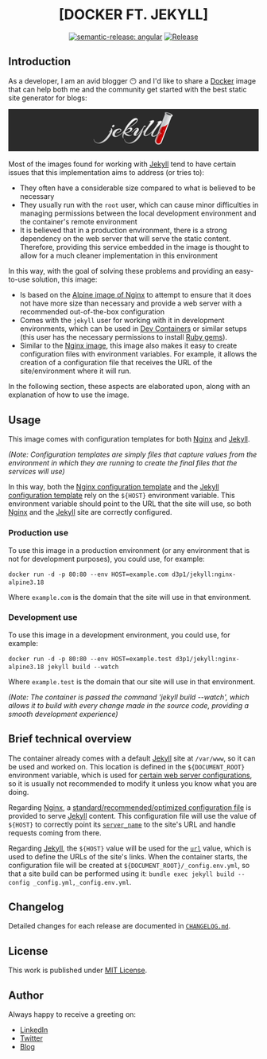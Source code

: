 <div align=center>

# [DOCKER FT. JEKYLL]

[![semantic-release: angular](https://img.shields.io/badge/semantic--release-angular-e10079?logo=semantic-release)](https://github.com/semantic-release/semantic-release)
[![Release](https://github.com/d3p1/docker-jekyll/actions/workflows/release.yml/badge.svg)](https://github.com/d3p1/docker-jekyll/actions/workflows/release.yml)

</div>

## Introduction

As a developer, I am an avid blogger :no_mouth: and I'd like to share a [Docker](https://www.docker.com/) image that can help both me and the community get started with the best static site generator for blogs:

[![Jekyll](./docs/jekyll.jpg)](https://jekyllrb.com/)

Most of the images found for working with [Jekyll](https://jekyllrb.com/) tend to have certain issues that this implementation aims to address (or tries to):

- They often have a considerable size compared to what is believed to be necessary
- They usually run with the `root` user, which can cause minor difficulties in managing permissions between the local development environment and the container's remote environment
- It is believed that in a production environment, there is a strong dependency on the web server that will serve the static content. Therefore, providing this service embedded in the image is thought to allow for a much cleaner implementation in this environment

In this way, with the goal of solving these problems and providing an easy-to-use solution, this image:

- Is based on the [Alpine image of Nginx](https://hub.docker.com/_/nginx) to attempt to ensure that it does not have more size than necessary and provide a web server with a recommended out-of-the-box configuration
- Comes with the `jekyll` user for working with it in development environments, which can be used in [Dev Containers](https://containers.dev/) or similar setups (this user has the necessary permissions to install [Ruby gems](https://rubygems.org/)).
- Similar to the [Nginx image](https://hub.docker.com/_/nginx), this image also makes it easy to create configuration files with environment variables. For example, it allows the creation of a configuration file that receives the URL of the site/environment where it will run.

In the following section, these aspects are elaborated upon, along with an explanation of how to use the image.

## Usage

This image comes with configuration templates for both [Nginx](https://www.nginx.com/) and [Jekyll](https://jekyllrb.com/).

_(Note: Configuration templates are simply files that capture values from the environment in which they are running to create the final files that the services will use)_

In this way, both the [Nginx configuration template](https://github.com/d3p1/docker-jekyll/blob/v1.0.2/nginx/etc/jekyll.conf.template) and the [Jekyll configuration template](https://github.com/d3p1/docker-jekyll/blob/v1.0.2/jekyll/etc/_conf.env.yml.template) rely on the `${HOST}` environment variable. This environment variable should point to the URL that the site will use, so both [Nginx](https://www.nginx.com/) and the [Jekyll](https://jekyllrb.com/) site are correctly configured.

### Production use

To use this image in a production environment (or any environment that is not for development purposes), you could use, for example:

```
docker run -d -p 80:80 --env HOST=example.com d3p1/jekyll:nginx-alpine3.18
```

Where `example.com` is the domain that the site will use in that environment.

### Development use

To use this image in a development environment, you could use, for example:

```
docker run -d -p 80:80 --env HOST=example.test d3p1/jekyll:nginx-alpine3.18 jekyll build --watch
```

Where `example.test` is the domain that our site will use in that environment.

_(Note: The container is passed the command 'jekyll build --watch', which allows it to build with every change made in the source code, providing a smooth development experience)_

## Brief technical overview

The container already comes with a default [Jekyll](https://jekyllrb.com/) site at `/var/www`, so it can be used and worked on. This location is defined in the `${DOCUMENT_ROOT}` environment variable, which is used for [certain web server configurations](https://github.com/d3p1/docker-jekyll/blob/v1.0.2/nginx/etc/jekyll.conf.template#L17), so it is usually not recommended to modify it unless you know what you are doing.

Regarding [Nginx](https://www.nginx.com/), a [standard/recommended/optimized configuration file](https://github.com/d3p1/docker-jekyll/blob/v1.0.2/nginx/etc/jekyll.conf.template) is provided to serve [Jekyll](https://jekyllrb.com/) content. This configuration file will use the value of `${HOST}` to correctly point its [`server_name`](http://nginx.org/en/docs/http/server_names.html) to the site's URL and handle requests coming from there.

Regarding [Jekyll](https://jekyllrb.com/), the `${HOST}` value will be used for the [`url`](https://jekyllrb.com/docs/variables/#site-variables) value, which is used to define the URLs of the site's links. When the container starts, the configuration file will be created at `${DOCUMENT_ROOT}/_config.env.yml`, so that a site build can be performed using it: `bundle exec jekyll build --config _config.yml,_config.env.yml`.

## Changelog

Detailed changes for each release are documented in [`CHANGELOG.md`](./CHANGELOG.md).

## License

This work is published under [MIT License](./LICENSE).

## Author

Always happy to receive a greeting on:

- [LinkedIn](https://www.linkedin.com/in/cristian-marcelo-de-picciotto/) 
- [Twitter](https://twitter.com/___d3p1)
- [Blog](https://d3p1.dev/)
